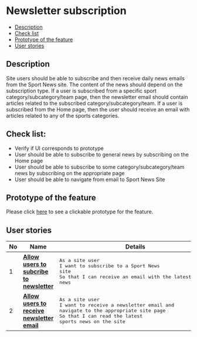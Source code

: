 # Newsletter subscription

- [Description](#description)
- [Check list](#check-list)
- [Prototype of the feature](#prototype-of-the-feature)
- [User stories](#user-stories)

## Description

Site users should be able to subscribe and then receive daily news emails from the Sport News site. The content of the news should depend on the subscription type. If a user is subscribed from a specific sport category/subcategory/team page, then the newsletter email should contain articles related to the subscribed category/subcategory/team. If a user is subscribed from the Home page, then the user should receive an email with articles related to any of the sports categories.

## Check list:

  - Verify if UI corresponds to prototype
  - User should be able to subscribe to general news by subscribing on the Home page
  - User should be able to subscribe to some category/subcategory/team news by subscribing on the appropriate page
  - User should be able to navigate from email to Sport News Site

## Prototype of the feature

  Please click [here](https://www.figma.com/proto/9TMDdhuvrYo8qNJh90uklV/Newsletter-Email?node-id=0%3A1&scaling=min-zoom) to see a clickable prototype for the feature.

## User stories

No           |      Name     |   Details
------------ | ------------- | -------------
1 |[**Allow users to subcribe to newsletter**](/products/sport_news_portal/web_application_features/newsletter_email/user_stories/newsletter_subscription)|<pre>As a site user<br>I want to subscribe to a Sport News site<br>So that I can receive an email with the latest sports news</pre>
2 |[**Allow users to receive newsletter email**](/products/sport_news_portal/web_application_features/newsletter_email/user_stories/send_newsletter_email)|<pre>As a site user<br>I want to receive a newsletter email and navigate to the appropriate site page<br>So that I can read the latest sports news on the site</pre>
